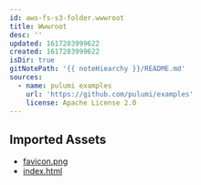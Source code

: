 ```yaml
---
id: aws-fs-s3-folder.wwwroot
title: Wwwroot
desc: ''
updated: 1617203999622
created: 1617203999622
isDir: true
gitNotePath: '{{ noteHiearchy }}/README.md'
sources:
  - name: pulumi examples
    url: 'https://github.com/pulumi/examples'
    license: Apache License 2.0
---
```

## Imported Assets

- [favicon.png](/assets/favicon.png)
- [index.html](/assets/index.html)

